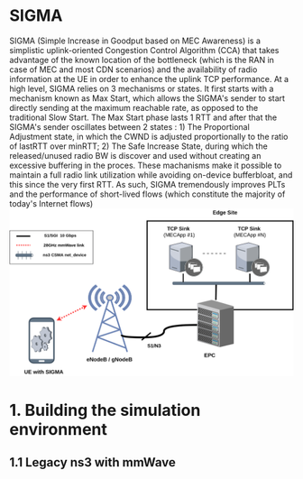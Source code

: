 # SIGMA

SIGMA (Simple Increase in Goodput based on MEC Awareness) is a simplistic uplink-oriented Congestion Control Algorithm (CCA) that takes advantage of the known location of the bottleneck (which is the RAN in case of MEC and most CDN scenarios) and the availability of radio information at the UE in order to enhance the uplink TCP performance. At a high level, SIGMA relies on 3 mechanisms or states. It first starts with a mechanism known as Max Start, which allows the SIGMA's sender to
start directly sending at the maximum reachable rate, as opposed to the traditional Slow Start. The Max Start phase lasts 1 RTT and after that the SIGMA's sender oscillates between 2 states : 1) The Proportional Adjustment state, in which the CWND is adjusted proportionally to the ratio of lastRTT over minRTT; 2) The Safe Increase State, during which the released/unused radio BW is discover and used  without creating an excessive buffering in the proces. These machanisms make it possible to maintain a full radio link utilization while avoiding on-device bufferbloat, and this since the very first RTT. As such, SIGMA tremendously improves PLTs and the performance of short-lived flows (which constitute the majority of today's Internet flows)  
<img src="sigma-testbed-3.png" alt="SIGMA ns-3 testbed"/>
<br/>

# 1. Building the simulation environment

## 1.1 Legacy ns3 with mmWave
